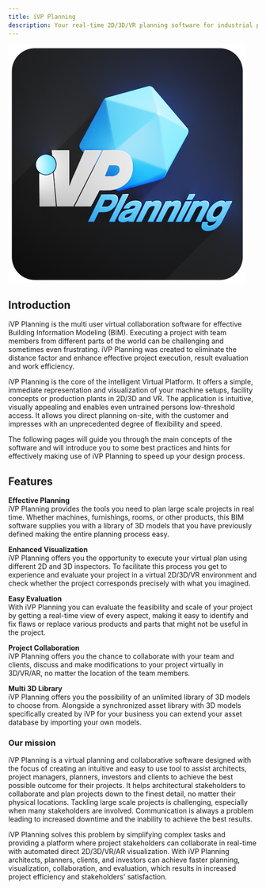 ```yaml
---
title: iVP Planning
description: Your real-time 2D/3D/VR planning software for industrial production plants and facilities.
---
```


![iVP Planning](../../.gitbook/assets/planning_icon.png)

## Introduction

iVP Planning is the multi user virtual collaboration software for effective Building Information Modeling (BIM). Executing a project with team members from different parts of the world can be challenging and sometimes even frustrating. iVP Planning was created to eliminate the distance factor and enhance effective project execution, result evaluation and work efficiency.

iVP Planning is the core of the intelligent Virtual Platform. It offers a simple, immediate representation and visualization of your machine setups, facility concepts or production plants in 2D/3D and VR. The application is intuitive, visually appealing and enables even untrained persons low-threshold access. It allows you direct planning on-site, with the customer and impresses with an unprecedented degree of flexibility and speed.

The following pages will guide you through the main concepts of the software and will introduce you to some best practices and hints for effectively making use of iVP Planning to speed up your design process.

## Features

__Effective Planning__   
iVP Planning provides the tools you need to plan large scale projects in real time. Whether machines, furnishings, rooms, or other products, this BIM software supplies you with a library of 3D models that you have previously defined making the entire planning process easy.

__Enhanced Visualization__   
iVP Planning offers you the opportunity to execute your virtual plan using different 2D and 3D inspectors. To facilitate this process you get to experience and evaluate your project in a virtual 2D/3D/VR environment and check whether the project corresponds precisely with what you imagined.

__Easy Evaluation__   
With iVP Planning you can evaluate the feasibility and scale of your project by getting a real-time view of every aspect, making it easy to identify and fix flaws or replace various products and parts that might not be useful in the project.

__Project Collaboration__   
iVP Planning offers you the chance to collaborate with your team and clients, discuss and make modifications to your project virtually in 3D/VR/AR, no matter the location of the team members.

__Multi 3D Library__   
iVP Planning offers you the possibility of an unlimited library of 3D models to choose from. Alongside a synchronized asset library with 3D models specifically created by iVP for your business you can extend your asset database by importing your own models.

### Our mission

iVP Planning is a virtual planning and collaborative software designed with the focus of creating an intuitive and easy to use tool to assist architects, project managers, planners, investors and clients to achieve the best possible outcome for their projects. It helps architectural stakeholders to collaborate and plan projects down to the finest detail, no matter their physical locations. Tackling large scale projects is challenging, especially when many stakeholders are involved. Communication is always a problem leading to increased downtime and the inability to achieve the best results.

iVP Planning solves this problem by simplifying complex tasks and providing a platform where project stakeholders can collaborate in real-time with automated direct 2D/3D/VR/AR visualization. With iVP Planning architects, planners, clients, and investors can achieve faster planning, visualization, collaboration, and evaluation, which results in increased project efficiency and stakeholders' satisfaction.